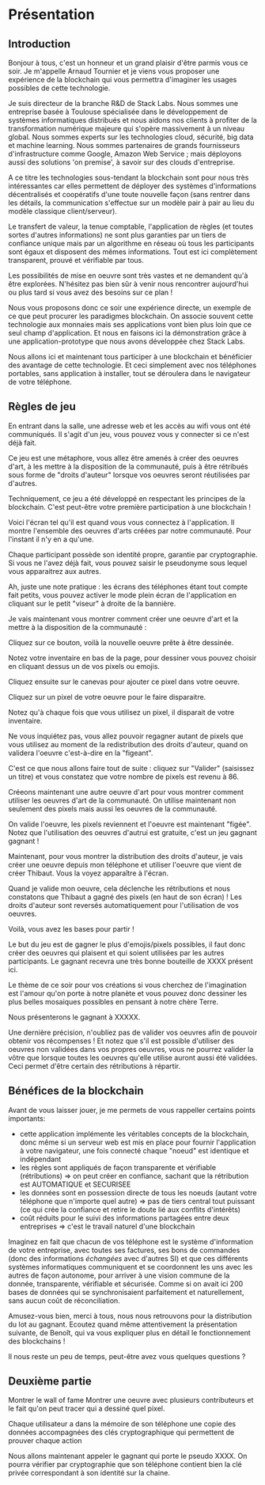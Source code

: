 # Présentation

## Introduction

Bonjour à tous, c'est un honneur et un grand plaisir d'être parmis vous ce soir. Je m'appelle Arnaud Tournier et je viens vous proposer une expérience de la blockchain qui vous permettra d'imaginer les usages possibles de cette technologie.

Je suis directeur de la branche R&D de Stack Labs. Nous sommes une entreprise basée à Toulouse spécialisée dans le développement de systèmes informatiques distribués et nous aidons 
nos clients à profiter de la transformation numérique majeure qui s'opère massivement à un niveau global. Nous sommes experts sur les technologies cloud, sécurité, big data et machine learning.
Nous sommes partenaires de grands fournisseurs d'infrastructure comme Google, Amazon Web Service ; mais déployons aussi des solutions 'on premise', à savoir sur des clouds d'entreprise.

A ce titre les technologies sous-tendant la blockchain sont pour nous très intéressantes car elles permettent de déployer des systèmes d'informations décentralisés et coopératifs 
d'une toute nouvelle façon (sans rentrer dans les détails, la communication s'effectue sur un modèle pair à pair au lieu du modèle classique client/serveur).

Le transfert de valeur, la tenue comptable, l'application de règles (et toutes sortes d'autres informations) ne sont plus garanties par un tiers de confiance unique mais par 
un algorithme en réseau où tous les participants sont égaux et disposent des mêmes informations. Tout est ici complètement transparent, prouvé et vérifiable par tous.

Les possibilités de mise en oeuvre sont très vastes et ne demandent qu'à être explorées. N'hésitez pas bien sûr à venir nous rencontrer aujourd'hui ou plus tard si vous avez des 
besoins sur ce plan !

Nous vous proposons donc ce soir une expérience directe, un exemple de ce que peut procurer les paradigmes blockchain. On associe souvent cette technologie aux monnaies mais ses applications
vont bien plus loin que ce seul champ d'application. Et nous en faisons ici la démonstration grâce à une application-prototype que nous avons développée chez Stack Labs.

Nous allons ici et maintenant tous participer à une blockchain et bénéficier des avantage de cette technologie. Et ceci simplement avec nos téléphones portables, sans application à installer, tout 
se déroulera dans le navigateur de votre téléphone.

## Règles de jeu

En entrant dans la salle, une adresse web et les accès au wifi vous ont été communiqués. Il s'agit d'un jeu, vous pouvez vous y connecter si ce n'est déjà fait.

Ce jeu est une métaphore, vous allez être amenés à créer des oeuvres d'art, à les mettre à la disposition de la communauté, puis à être rétribués sous forme de "droits d'auteur" lorsque vos oeuvres seront réutilisées par d'autres.

Techniquement, ce jeu a été développé en respectant les principes de la blockchain. C'est peut-être votre première participation à une blockchain !

Voici l'écran tel qu'il est quand vous vous connectez à l'application. Il montre l'ensemble des oeuvres d'arts créées par notre communauté. Pour l'instant il n'y en a qu'une.

Chaque participant possède son identité propre, garantie par cryptographie. Si vous ne l'avez déjà fait, vous pouvez saisir le pseudonyme sous lequel vous apparaitrez aux autres.

Ah, juste une note pratique : les écrans des téléphones étant tout compte fait petits, vous pouvez activer le mode plein écran de l'application en cliquant sur le petit "viseur" à droite de la bannière.

Je vais maintenant vous montrer comment créer une oeuvre d'art et la mettre à la disposition de la communauté :

Cliquez sur ce bouton, voilà la nouvelle oeuvre prête à être dessinée.

Notez votre inventaire en bas de la page, pour dessiner vous pouvez choisir en cliquant dessus un de vos pixels ou emojis.

Cliquez ensuite sur le canevas pour ajouter ce pixel dans votre oeuvre.

Cliquez sur un pixel de votre oeuvre pour le faire disparaitre.

Notez qu'à chaque fois que vous utilisez un pixel, il disparait de votre inventaire.

Ne vous inquiétez pas, vous allez pouvoir regagner autant de pixels que vous utilisez au moment de la redistribution des droits d'auteur, quand on validera l'oeuvre c'est-à-dire en la "figeant".

C'est ce que nous allons faire tout de suite : cliquez sur "Valider" (saisissez un titre) et vous constatez que votre nombre de pixels est revenu à 86.

Créeons maintenant une autre oeuvre d'art pour vous montrer comment utiliser les oeuvres d'art de la communauté. On utilise maintenant non seulement des pixels mais aussi les oeuvres de la communauté.

On valide l'oeuvre, les pixels reviennent et l'oeuvre est maintenant "figée". Notez que l'utilisation des oeuvres d'autrui est gratuite, c'est un jeu gagnant gagnant !

Maintenant, pour vous montrer la distribution des droits d'auteur, je vais créer une oeuvre depuis mon téléphone et utiliser l'oeuvre que vient de créer Thibaut. Vous la voyez apparaître à l'écran.

Quand je valide mon oeuvre, cela déclenche les rétributions et nous constatons que Thibaut a gagné des pixels (en haut de son écran) ! Les droits d'auteur sont reversés automatiquement pour l'utilisation de vos oeuvres.

Voilà, vous avez les bases pour partir !

Le but du jeu est de gagner le plus d'emojis/pixels possibles, il faut donc créer des oeuvres qui plaisent et qui soient utilisées par les autres participants.
Le gagnant recevra une très bonne bouteille de XXXX présent ici.

Le thème de ce soir pour vos créations si vous cherchez de l'imagination est l'amour qu'on porte à notre planète et vous pouvez donc dessiner les plus belles mosaiques possibles
en pensant à notre chère Terre.

Nous présenterons le gagnant à XXXXX.

Une dernière précision, n'oubliez pas de valider vos oeuvres afin de pouvoir obtenir vos récompenses ! Et notez que s'il est possible d'utiliser des oeuvres
non validées dans vos propres oeuvres, vous ne pourrez valider la vôtre que lorsque toutes les oeuvres qu'elle utilise auront aussi été validées. Ceci permet d'être 
certain des rétributions à répartir.

## Bénéfices de la blockchain

Avant de vous laisser jouer, je me permets de vous rappeller certains points importants:

- cette application implémente les véritables concepts de la blockchain, donc même si un serveur web est mis en place pour fournir l'application à votre navigateur, une fois connecté chaque "noeud" est identique et indépendant
- les règles sont appliqués de façon transparente et vérifiable (rétributions) => on peut créer en confiance, sachant que la rétribution est AUTOMATIQUE et SECURISEE
- les données sont en possession directe de tous les noeuds (autant votre téléphone que n'importe quel autre) => pas de tiers central tout puissant (ce qui crée la confiance et retire le doute lié aux conflits d'intérêts)
- coût réduits pour le suivi des informations partagées entre deux entreprises => c'est le travail naturel d'une blockchain

Imaginez en fait que chacun de vos téléphone est le système d'information de votre entreprise, avec toutes ses factures, ses bons de commandes (donc des informations *échangées* avec d'autres SI) et que ces différents systèmes informatiques communiquent et se coordonnent les uns avec les autres de façon autonome, pour arriver à une vision commune de la donnée, transparente, vérifiable et sécurisée. Comme si on avait ici 200 bases de données qui se synchronisaient parfaitement et naturellement, sans aucun coût de réconciliation.

Amusez-vous bien, merci à tous, nous nous retrouvons pour la distribution du lot au gagnant. Ecoutez quand même attentivement la présentation suivante, de Benoît, qui va vous expliquer plus en
détail le fonctionnement des blockchains !

Il nous reste un peu de temps, peut-être avez vous quelques questions ?


## Deuxième partie

Montrer le wall of fame
Montrer une oeuvre avec plusieurs contributeurs et le fait qu'on peut tracer qui a dessiné quel pixel.

Chaque utilisateur a dans la mémoire de son téléphone une copie des données accompagnées des clés cryptographique qui permettent de prouver chaque action

Nous allons maintenant appeler le gagnant qui porte le pseudo XXXX. On pourra vérifier par cryptographie que son téléphone contient bien la clé privée correspondant à son identité sur la chaine.